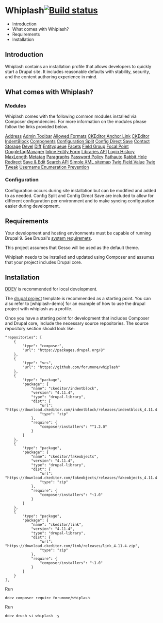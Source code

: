 # Whiplash[![Build status](https://badge.buildkite.com/73e7fa3f732bafa8bd36b8e73e6d6faff84cbe0ec72c7bc83f.svg)](https://buildkite.com/forum-one/whiplash)

- Introduction
- What comes with Whiplash?
- Requirements
- Installation

## Introduction
Whiplash contains an installation profile that allows developers to quickly start a Drupal site. It includes reasonable defaults with stability, security, and the content authoring experience in mind.

## What comes with Whiplash?

### Modules
Whiplash comes with the following common modules installed via Composer dependencies. For more information on the modules please follow the links provided below.

[Address](https://www.drupal.org/project/address)
[Admin Toolbar](https://www.drupal.org/project/admin_toolbar)
[Allowed Formats](https://www.drupal.org/project/allowed_formats)
[CKEditor Anchor Link](https://www.drupal.org/project/anchor_link)
[CKEditor IndentBlock](https://www.drupal.org/project/ckeditor_indentblock)
[Components](https://www.drupal.org/project/components)
[Configuration Split](https://www.drupal.org/project/config_split)
[Config Direct Save](https://www.drupal.org/project/config_direct_save)
[Contact Storage](https://www.drupal.org/project/contact_storage)
[Devel](https://www.drupal.org/project/devel)
[Diff](https://www.drupal.org/project/diff)
[Entityqueue](https://www.drupal.org/project/entityqueue)
[Facets](https://www.drupal.org/project/facets)
[Field Group](https://www.drupal.org/project/field_group)
[Focal Point](https://www.drupal.org/project/focal_point)
[GoogleTagManager](https://www.drupal.org/project/google_tag)
[Inline Entity Form](https://www.drupal.org/project/inline_entity_form)
[Libraries API](https://www.drupal.org/project/libraries)
[Login History](https://www.drupal.org/project/login_history)
[MaxLength](https://www.drupal.org/project/maxlength)
[Metatag](https://www.drupal.org/project/metatag)
[Paragraphs](https://www.drupal.org/project/paragraphs)
[Password Policy](https://www.drupal.org/project/password_policy)
[Pathauto](https://www.drupal.org/project/pathauto)
[Rabbit Hole](https://www.drupal.org/project/rabbit_hole)
[Redirect](https://www.drupal.org/project/redirect)
[Save & Edit](https://www.drupal.org/project/save_edit)
[Search API](https://www.drupal.org/project/search_api)
[Simple XML sitemap](https://www.drupal.org/project/simple_sitemap)
[Twig Field Value](https://www.drupal.org/project/twig_field_value)
[Twig Tweak](https://www.drupal.org/project/twig_tweak)
[Username Enumeration Prevention](https://www.drupal.org/project/username_enumeration_prevention)

### Configuration
Configuration occurs during site installation but can be modified and added to as needed. Config Split and Config Direct Save are included to allow for different configuration per environment and to make syncing configuration easier during development.

## Requirements
Your development and hosting environments must be capable of running Drupal 9. See Drupal's [system requiremets](https://www.drupal.org/docs/system-requirements).

This project assumes that Gesso will be used as the default theme.

Whiplash needs to be installed and updated using Composer and assumes that your project includes Drupal core.

## Installation
[DDEV](https://ddev.com/) is recommended for local development.

The [drupal project](https://github.com/forumone/drupal-project) template is recommended as a starting point. You can also refer to [whiplash-demo] for an example of how to use the drupal project with whiplash as a profile.

Once you have a starting point for development that includes Composer and Drupal core, include the necessary source repositories. The source repository section should look like:

```
"repositories": [
    {
        "type": "composer",
        "url": "https://packages.drupal.org/8"
    },
    {
        "type": "vcs",
        "url": "https://github.com/forumone/whiplash"
    },
    {
        "type": "package",
        "package": {
            "name": "ckeditor/indentblock",
            "version": "4.11.4",
            "type": "drupal-library",
            "dist": {
                "url": "https://download.ckeditor.com/indentblock/releases/indentblock_4.11.4.zip",
                "type": "zip"
            },
            "require": {
                "composer/installers": "^1.2.0"
            }
        }
    },
    {
        "type": "package",
        "package": {
            "name": "ckeditor/fakeobjects",
            "version": "4.11.4",
            "type": "drupal-library",
            "dist": {
                "url": "https://download.ckeditor.com/fakeobjects/releases/fakeobjects_4.11.4.zip",
                "type": "zip"
            },
            "require": {
                "composer/installers": "~1.0"
            }
        }
    },
    {
        "type": "package",
        "package": {
            "name": "ckeditor/link",
            "version": "4.11.4",
            "type": "drupal-library",
            "dist": {
                "url": "https://download.ckeditor.com/link/releases/link_4.11.4.zip",
                "type": "zip"
            },
            "require": {
                "composer/installers": "~1.0"
            }
        }
    }
],
```

Run

```
ddev composer require forumone/whiplash
```

Run

```
ddev drush si whiplash -y
```
